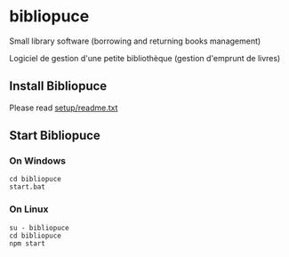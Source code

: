 # bibliopuce

Small library software (borrowing and returning books management)

Logiciel de gestion d'une petite bibliothèque (gestion d'emprunt de livres)


## Install Bibliopuce

Please read [setup/readme.txt](setup/readme.txt)

## Start Bibliopuce

### On Windows

    cd bibliopuce
    start.bat

### On Linux

    su - bibliopuce
    cd bibliopuce
    npm start
